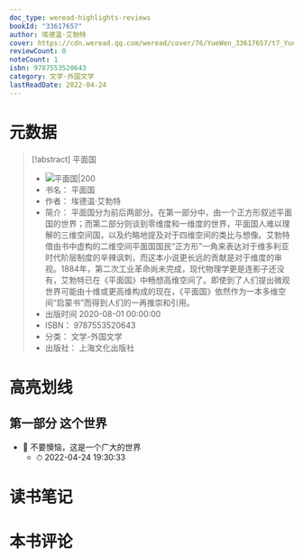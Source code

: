 ```yaml
---
doc_type: weread-highlights-reviews
bookId: "33617657"
author: 埃德温·艾勃特
cover: https://cdn.weread.qq.com/weread/cover/76/YueWen_33617657/t7_YueWen_33617657.jpg
reviewCount: 0
noteCount: 1
isbn: 9787553520643
category: 文学-外国文学
lastReadDate: 2022-04-24
---
```

# 元数据
> [!abstract] 平面国
> - ![ 平面国|200](https://cdn.weread.qq.com/weread/cover/76/YueWen_33617657/t7_YueWen_33617657.jpg)
> - 书名： 平面国
> - 作者： 埃德温·艾勃特
> - 简介： 平面国分为前后两部分。在第一部分中，由一个正方形叙述平面国的世界；而第二部分则谈到零维度和一维度的世界，平面国人难以理解的三维空间国，以及约略地提及对于四维空间的类比与想像。艾勃特借由书中虚构的二维空间平面国国民“正方形”一角来表达对于维多利亚时代阶层制度的辛辣讽刺，而这本小说更长远的贡献是对于维度的审视。1884年，第二次工业革命尚未完成，现代物理学更是连影子还没有，艾勃特已在《平面国》中畅想高维空间了。即使到了人们提出微观世界可能由十维或更高维构成的现在，《平面国》依然作为一本多维空间“启蒙书”而得到人们的一再推崇和引用。
> - 出版时间 2020-08-01 00:00:00
> - ISBN： 9787553520643
> - 分类： 文学-外国文学
> - 出版社： 上海文化出版社

# 高亮划线

## 第一部分 这个世界


- 📌 不要懊恼，这是一个广大的世界 
    - ⏱ 2022-04-24 19:30:33 
# 读书笔记

# 本书评论
